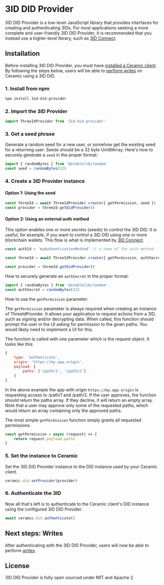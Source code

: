 # 3ID DID Provider
3ID DID Provider is a low-level JavaScript library that provides interfaces for creating and authenticating 3IDs. For most applications seeking a more complete and user-friendly 3ID DID Provider, it is recommended that you instead use a higher-level library, such as [3ID Connect](./3id-connect.md).

## **Installation**
Before installing 3ID DID Provider, you must have [installed a Ceramic client](../../build/installation.md). By following the steps below, users will be able to [perform writes](../../build/writes.md) on Ceramic using a 3ID DID.

### 1. Install from npm

``` sh
npm install 3id-did-provider
```

### 2. Import the 3ID Provider

``` javascript
import ThreeIdProvider from '3id-did-provider'
```

### 3. Get a seed phrase

Generate a random seed for a new user, or somehow get the existing seed for a returning user. Seeds should be a 32 byte Uint8Array. Here's how to securely generate a `seed` in the proper format:

``` javascript
import { randomBytes } from '@stablelib/random'
const seed = randomBytes(32)
```

### 4. Create a 3ID Provider instance

#### Option 1: Using the seed

``` js
const threeId = await ThreeIdProvider.create({ getPermission, seed })
const provider = threeId.getDidProvider()

```

#### Option 2: Using an external auth method

This option enables one or more secrets (seeds) to control the 3ID DID. It is useful, for example, if you want to control a 3ID DID using one or more blockchain wallets. This flow is what is implemented by [3ID Connect](./3id-connect.md).

``` js
const authId = 'myAuthenticationMethod' // a name of the auth method

const threeId = await ThreeIdProvider.create({ getPermission, authSecret, authId })

const provider = threeId.getDidProvider()
```

How to securely generate an `authSecret` in the proper format:

``` javascript
import { randomBytes } from '@stablelib/random'
const authSecret = randomBytes(32)
```

How to use the `getPermission` parameter:

The `getPermission` parameter is always required when creating an instance of ThreeIdProvider. It allows your application to request actions from a 3ID, such as signing and/or decrypting data. When called, this function should prompt the user in the UI asking for permission to the given paths. You would likely need to implement a UI for this.

The function is called with one parameter which is the request object. It looks like this:

``` js
{
    type: 'authenticate',
    origin: 'https://my.app.origin',
    payload: {
        paths: ['/path/1', '/path/2']
    }
}
```

In the above example the app with origin `https://my.app.origin` is requesting access to /path/1 and /path/2. If the user approves, the function should return the paths array. If they decline, it will return an empty array. Note that a user may approve only some of the requested paths, which would return an array containing only the approved paths.

The most simple `getPermission` function simply grants all requested permissions.

``` javascript
const getPermission = async (request) => {
    return request.payload.paths
}
```

### 5. Set the instance to Ceramic

Set the 3ID DID Provider instance to the DID instance used by your Ceramic client.

``` javascript
ceramic.did.setProvider(provider)
```

### 6. Authenticate the 3ID
Now all that's left is to authenticate to the Ceramic client's DID instance using the configured 3ID DID Provider.

``` js
await ceramic.did.authenticate()
```

## **Next steps: Writes**

After authenticating with the 3ID DID Provider, users will now be able to perform [writes](../../build/writes.md).

## License
3ID DID Provider is fully open sourced under MIT and Apache 2.

</br></br></br>
